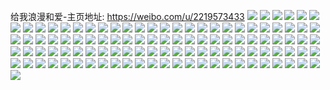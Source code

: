 给我浪漫和爱-主页地址: https://weibo.com/u/2219573433 
![](https://wx4.sinaimg.cn/mw2000/844c00b9ly1h9ivq1uv9mj20zg0zgtch.jpg) 
![](https://wx4.sinaimg.cn/mw2000/844c00b9ly1h9ivq216e7j20zg0zggqr.jpg) 
![](https://wx4.sinaimg.cn/mw2000/844c00b9ly1h9gl4x3mpqj22c02c0u0x.jpg) 
![](https://wx4.sinaimg.cn/mw2000/844c00b9ly1h9gl4rousnj22c03404qr.jpg) 
![](https://wx4.sinaimg.cn/mw2000/844c00b9ly1h9gl4qo315j22c03401l1.jpg) 
![](https://wx4.sinaimg.cn/mw2000/844c00b9ly1h96ymu93zzj22c02c01ky.jpg) 
![](https://wx4.sinaimg.cn/mw2000/844c00b9ly1h96ymsv3dxj22c02c0b2a.jpg) 
![](https://wx4.sinaimg.cn/mw2000/844c00b9ly1h96ymrj0dfj22c02c07wi.jpg) 
![](https://wx4.sinaimg.cn/mw2000/844c00b9ly1h94mgh2dmqj20u01sxgrz.jpg) 
![](https://wx4.sinaimg.cn/mw2000/844c00b9ly1h932090xvwj20wi1yc7wh.jpg) 
![](https://wx4.sinaimg.cn/mw2000/844c00b9ly1h8m5drhkj5j20s815swmd.jpg) 
![](https://wx4.sinaimg.cn/mw2000/844c00b9ly1h85adrj47bj20u01hc1kx.jpg) 
![](https://wx4.sinaimg.cn/mw2000/844c00b9ly1h7iwe6gnowj20wi1ycb29.jpg) 
![](https://wx4.sinaimg.cn/mw2000/844c00b9ly1h7iwe4lihvj20wi0jx0vq.jpg) 
![](https://wx4.sinaimg.cn/mw2000/844c00b9ly1h6lgcima4aj20k00zk3z3.jpg) 
![](https://wx4.sinaimg.cn/mw2000/844c00b9ly1h6kcn5r4v6j20wh16lgmu.jpg) 
![](https://wx4.sinaimg.cn/mw2000/844c00b9ly1h61yl0llr8j20zk0k07as.jpg) 
![](https://wx4.sinaimg.cn/mw2000/844c00b9ly1h61yl109jpj20vc15sdsx.jpg) 
![](https://wx4.sinaimg.cn/mw2000/844c00b9ly1h61ykx4np0j22c02c0b2a.jpg) 
![](https://wx4.sinaimg.cn/mw2000/844c00b9ly1h61yky8cq3j22c02c07wi.jpg) 
![](https://wx4.sinaimg.cn/mw2000/844c00b9ly1h61ykz7xa9j22c02c01ky.jpg) 
![](https://wx4.sinaimg.cn/mw2000/844c00b9ly1h61yl04yvcj22c02c0u0x.jpg) 
![](https://wx4.sinaimg.cn/mw2000/844c00b9ly1h5xu7demtoj22c02c0u0y.jpg) 
![](https://wx4.sinaimg.cn/mw2000/844c00b9ly1h5ccz4y95jj20u01hcn8j.jpg) 
![](https://wx4.sinaimg.cn/mw2000/844c00b9ly1h4pz5mhr72j20kl10l79y.jpg) 
![](https://wx4.sinaimg.cn/mw2000/844c00b9ly1h4qctshvngj20u01hcgus.jpg) 
![](https://wx4.sinaimg.cn/mw2000/844c00b9ly1h3dumzduzxj214j1i1wud.jpg) 
![](https://wx4.sinaimg.cn/mw2000/844c00b9ly1h3dwhev0d2j22c0340u0z.jpg) 
![](https://wx4.sinaimg.cn/mw2000/844c00b9ly1h3dwhdkn5cj22c02n7b2a.jpg) 
![](https://wx4.sinaimg.cn/mw2000/844c00b9ly1h3dwjnntsej22c0340u0z.jpg) 
![](https://wx4.sinaimg.cn/mw2000/844c00b9ly1h21ddppn7mj20wi1yc7wh.jpg) 
![](https://wx4.sinaimg.cn/mw2000/844c00b9ly1h186w3kf23j22c02c04qq.jpg) 
![](https://wx4.sinaimg.cn/mw2000/844c00b9ly1h186w2wtgjj22c02c04qq.jpg) 
![](https://wx4.sinaimg.cn/mw2000/844c00b9ly1h170qv7h2mj20k00k0agi.jpg) 
![](https://wx4.sinaimg.cn/mw2000/844c00b9ly1h170qwq2s0j20vc15swle.jpg) 
![](https://wx4.sinaimg.cn/mw2000/844c00b9ly1h170qwx00yj20vc15sgxc.jpg) 
![](https://wx4.sinaimg.cn/mw2000/844c00b9ly1h13mq1pblcj22c0340u0z.jpg) 
![](https://wx4.sinaimg.cn/mw2000/844c00b9ly1h13mq2qbmej22c0340qv7.jpg) 
![](https://wx4.sinaimg.cn/mw2000/844c00b9ly1h13mq3jhmuj22c0340b2c.jpg) 
![](https://wx4.sinaimg.cn/mw2000/844c00b9ly1h13mq0ulmwj23402c0b2c.jpg) 
![](https://wx4.sinaimg.cn/mw2000/844c00b9ly1h0he97j95xj20wi1dtal3.jpg) 
![](https://wx4.sinaimg.cn/mw2000/844c00b9ly1h07c9emyhbj20wi1qvk45.jpg) 
![](https://wx4.sinaimg.cn/mw2000/844c00b9ly1gzxvclroe1j20vc15sk5y.jpg) 
![](https://wx4.sinaimg.cn/mw2000/844c00b9ly1gyzk72se28j22c0340qv6.jpg) 
![](https://wx4.sinaimg.cn/mw2000/844c00b9ly1gxjc4sjqxqj20k00sraf1.jpg) 
![](https://wx4.sinaimg.cn/mw2000/844c00b9ly1gwfjggututj21o523snpd.jpg) 
![](https://wx4.sinaimg.cn/mw2000/002qd6rvgy1guv0xz1eitj62c02c07wi02.jpg) 
![](https://wx4.sinaimg.cn/mw2000/002qd6rvgy1guv0y0vmihj62c02c0x6p02.jpg) 
![](https://wx4.sinaimg.cn/mw2000/002qd6rvly1gu2k1zget9j60wi1ycb2902.jpg) 
![](https://wx4.sinaimg.cn/mw2000/002qd6rvly1gu2k25uxwvj60wi1ycb2902.jpg) 
![](https://wx4.sinaimg.cn/mw2000/002qd6rvly1gu2k2c60dij60wi1ycb2902.jpg) 
![](https://wx4.sinaimg.cn/mw2000/002qd6rvly1gu2k2grkw3j62c0340hdv02.jpg) 
![](https://wx4.sinaimg.cn/mw2000/844c00b9ly1gt77pgsuopj21s035sb2a.jpg) 
![](https://wx4.sinaimg.cn/mw2000/844c00b9ly1gstcs5gssuj20mw0o7jww.jpg) 
![](https://wx4.sinaimg.cn/mw2000/844c00b9ly1gstcs6fw7yj22c02c0u0x.jpg) 
![](https://wx4.sinaimg.cn/mw2000/844c00b9ly1gstcs7ipspj20k00putbs.jpg) 
![](https://wx4.sinaimg.cn/mw2000/844c00b9ly1gstcs8vekyj22c02c0e82.jpg) 
![](https://wx4.sinaimg.cn/mw2000/844c00b9ly1gs876q81kyj20k00zktfy.jpg) 
![](https://wx4.sinaimg.cn/mw2000/844c00b9ly1gryw50mve0j22c0340x6q.jpg) 
![](https://wx4.sinaimg.cn/mw2000/002qd6rvly1gryw55cwkzj62c03404qr02.jpg) 
![](https://wx4.sinaimg.cn/mw2000/844c00b9ly1grokzu40rej20u01400zz.jpg) 
![](https://wx4.sinaimg.cn/mw2000/844c00b9ly1grokzt9ti2j21400u07cf.jpg) 
![](https://wx4.sinaimg.cn/mw2000/844c00b9ly1grokzukvwnj21400u0guh.jpg) 
![](https://wx4.sinaimg.cn/mw2000/844c00b9ly1grokzsopzqj20u01407b1.jpg) 
![](https://wx4.sinaimg.cn/mw2000/844c00b9ly1gq7l9eye8ej22c02c0kjl.jpg) 
![](https://wx4.sinaimg.cn/mw2000/844c00b9ly1gq7l9dcs0sj22c02c0npd.jpg) 
![](https://wx4.sinaimg.cn/mw2000/844c00b9ly1gorhaofasij23402c0b2a.jpg) 
![](https://wx4.sinaimg.cn/mw2000/844c00b9ly1golx2y4b7lj226g2age82.jpg) 
![](https://wx4.sinaimg.cn/mw2000/844c00b9ly1goii61mcx5j22892891kz.jpg) 
![](https://wx4.sinaimg.cn/mw2000/844c00b9ly1go8aanycrgj21h02m8u0x.jpg) 
![](https://wx4.sinaimg.cn/mw2000/844c00b9ly1gnt9vszhdsj22m81h07wm.jpg) 
![](https://wx4.sinaimg.cn/mw2000/844c00b9ly1gnt9vtss3zj21h02m8npd.jpg) 
![](https://wx4.sinaimg.cn/mw2000/844c00b9ly1gnhlag6gpaj20wi1yckjl.jpg) 
![](https://wx4.sinaimg.cn/mw2000/844c00b9ly1gne8qx9cpwj22c02c01ky.jpg) 
![](https://wx4.sinaimg.cn/mw2000/844c00b9ly1glaeqdl4pdj22c02c07wi.jpg) 
![](https://wx4.sinaimg.cn/mw2000/844c00b9ly1glaeqearyhj20yi0yk0wv.jpg) 
![](https://wx4.sinaimg.cn/mw2000/844c00b9ly1gl9xytwg44j20k00zkk39.jpg) 
![](https://wx4.sinaimg.cn/mw2000/844c00b9ly1gl9xyu8hu1j20k00zkguc.jpg) 
![](https://wx4.sinaimg.cn/mw2000/844c00b9ly1gkfdg85avfj22c0340e82.jpg) 
![](https://wx4.sinaimg.cn/mw2000/844c00b9ly1gkfdg95q8tj22c0340b2a.jpg) 
![](https://wx4.sinaimg.cn/mw2000/844c00b9ly1gjlmrtqkquj22c03401kz.jpg) 
![](https://wx4.sinaimg.cn/mw2000/844c00b9ly1gjlmruywcyj21sc2ds4qp.jpg) 
![](https://wx4.sinaimg.cn/mw2000/844c00b9ly1gjlmrx9qm8j22c0340npe.jpg) 
![](https://wx4.sinaimg.cn/mw2000/844c00b9ly1gjlmrzov6zj22c0340npe.jpg) 
![](https://wx4.sinaimg.cn/mw2000/844c00b9ly1gjlms2i9rwj22c03407wj.jpg) 
![](https://wx4.sinaimg.cn/mw2000/844c00b9ly1gjerhucwr2j21h02m8kjm.jpg) 
![](https://wx4.sinaimg.cn/mw2000/844c00b9ly1gjhqgjk1bkj20zk1r87t9.jpg) 
![](https://wx4.sinaimg.cn/mw2000/844c00b9ly1gjerhwahoej20zk1r8kfl.jpg) 
![](https://wx4.sinaimg.cn/mw2000/844c00b9ly1gjerhyna1uj21o02yohdt.jpg) 
![](https://wx4.sinaimg.cn/mw2000/844c00b9ly1gjerwt0wz7j20zk1r8aq7.jpg) 
![](https://wx4.sinaimg.cn/mw2000/844c00b9ly1gjernmjjjuj20mi0u01kx.jpg) 
![](https://wx4.sinaimg.cn/mw2000/844c00b9ly1gjernrh829j22c0340kjl.jpg) 
![](https://wx4.sinaimg.cn/mw2000/844c00b9ly1gjerof68pcj22c02c0e4t.jpg) 
![](https://wx4.sinaimg.cn/mw2000/844c00b9ly1gjeroic9flj22c02dn4qp.jpg) 
![](https://wx4.sinaimg.cn/mw2000/844c00b9ly1gjb9hrogggj22c0340npe.jpg) 
![](https://wx4.sinaimg.cn/mw2000/844c00b9ly1gjb9hsn6h9j21ux2h8npd.jpg) 
![](https://wx4.sinaimg.cn/mw2000/844c00b9ly1gixcrm1xlxj21o02yo1kz.jpg) 
![](https://wx4.sinaimg.cn/mw2000/844c00b9ly1gixcrn5v3zj21h02m8b2a.jpg) 
![](https://wx4.sinaimg.cn/mw2000/844c00b9ly1gia7web5kmj22c02c04qp.jpg) 
![](https://wx4.sinaimg.cn/mw2000/844c00b9ly1ghbknvtddnj22c02c0b2a.jpg) 
![](https://wx4.sinaimg.cn/mw2000/844c00b9ly1ghbknuvertj21o01o0u0x.jpg) 
![](https://wx4.sinaimg.cn/mw2000/844c00b9ly1gg83i7i775j22c0340qv5.jpg) 
![](https://wx4.sinaimg.cn/mw2000/844c00b9ly1gg0m93eafsj20u00u0jtv.jpg) 
![](https://wx4.sinaimg.cn/mw2000/844c00b9ly1gfqn8s3a6hj22c02c0hcc.jpg) 
![](https://wx4.sinaimg.cn/mw2000/844c00b9ly1gfbs2b5p5uj22c02c0e81.jpg) 
![](https://wx4.sinaimg.cn/mw2000/844c00b9ly1gejy798062j21400u0109.jpg) 
![](https://wx4.sinaimg.cn/mw2000/844c00b9ly1gejy78x014j21400u0dm8.jpg) 
